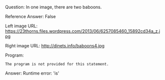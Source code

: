 Question: In one image, there are two baboons.

Reference Answer: False

Left image URL: https://23thorns.files.wordpress.com/2013/06/6257085460_15892cd34a_z.jpg

Right image URL: http://dinets.info/baboons4.jpg

Program:

```
The program is not provided for this statement.
```
Answer: Runtime error: 'is'

